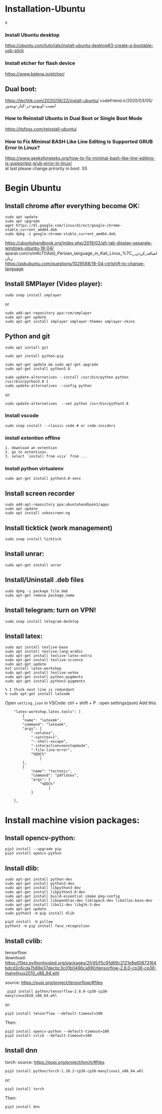 # Installation-Ubuntu
s
### Install Ubuntu desktop
https://ubuntu.com/tutorials/install-ubuntu-desktop#3-create-a-bootable-usb-stick
### Install etcher for flash device
https://www.balena.io/etcher/

## Dual boot:
https://techtik.com/2020/06/22/install-ubuntu/
codefriend.ir/2020/03/05/نصب-اوبونتو-در-کنار-ویندوز/

### How to Reinstall Ubuntu in Dual Boot or Single Boot Mode
https://itsfoss.com/reinstall-ubuntu/
### How to Fix Minimal BASH Like Line Editing is Supported GRUB Error In Linux?
https://www.geeksforgeeks.org/how-to-fix-minimal-bash-like-line-editing-is-supported-grub-error-in-linux/  
at last please change prirority in boot.
SS
# Begin Ubuntu
## Install chrome after everything become OK:
```
sudo apt update
sudo apt upgrade
wget https://dl.google.com/linux/direct/google-chrome-stable_current_amd64.deb
sudo dpkg -i google-chrome-stable_current_amd64.deb
```

https://ubuntuhandbook.org/index.php/2019/02/alt-tab-display-separate-windows-ubuntu-18-04/
aparat.com/v/mKcTf/Add_Persian_language_in_Kali_Linux_%7C_اضافه_کردن_زبان  
https://askubuntu.com/questions/1029588/18-04-ctrlshift-to-change-language

## Install SMPlayer (Video player):
```
sudo snap install smplayer
```
or
```
sudo add-apt-repository ppa:rvm/smplayer 
sudo apt-get update 
sudo apt-get install smplayer smplayer-themes smplayer-skins
```

## Python and git
```
sudo apt install git

sudo apt install python-pip

sudo apt-get update && sudo apt-get upgrade
sudo apt-get install python3.8

sudo update-alternatives --install /usr/bin/python python /usr/bin/python3.8 1
sudo update-alternatives --config python
```
or:
```
sudo update-alternatives  --set python /usr/bin/python3.8
```

### Install vscode
```
sudo snap install --classic code # or code-insiders
```
### install extention offline
```
1. download an extention
2. go to extentinos.
3. select `install from vsix` from ...
```

### Install python virtualenv 
```
sudo apt-get install python3.8-venv
```


## Install screen recorder
```
sudo add-apt-repository ppa:ubuntuhandbook1/apps
sudo apt update
sudo apt install vokoscreen-ng
```

## Install ticktick (work management)
```
sudo snap install ticktick
```

## Install unrar:
```
sudo apt-get install unrar
```

## Install/Uninstall .deb files
```
sudo dpkg -i package_file.deb
sudo apt-get remove package_name
```

## Install telegram: turn on VPN!
```
sudo snap install telegram-desktop
```

## Install latex:
```
sudo apt install texlive-base
sudo apt install texlive-lang-arabic
sudo apt-get install texlive-latex-extra
sudo apt-get install texlive-science
sudo apt-get update
ext install latex-workshop
sudo apt-get install texlive-xetex
sudo apt-get install python-pygments
sudo apt-get install python3-pygments

% I think next line is redundant
% sudo apt-get install latexmk
```

Open `setting.json` in VSCode: ctrl + shift + P : open settings(json)
Add this:
```
    "latex-workshop.latex.tools": [
        {
        "name": "latexmk",
        "command": "latexmk",
        "args": [
            "-xelatex",
            "-synctex=1",
            "--shell-escape",
            "-interaction=nonstopmode",
            "-file-line-error",
            "%DOC%"
                ]
        },
        {
            "name": "tectonic",
            "command": "pdflatex",
            "args": [
                "%DOC%"
                    ]
            }        
        
    ],
```

# Install machine vision packages:
## Install opencv-python:
```
pip3 install --upgrade pip
pip3 install opencv-python
```

## Install dlib:
```
sudo apt-get install python-dev
sudo apt-get install python3-dev
sudo apt-get install libpython3-dev
sudo apt-get install libpython3.8-dev
sudo apt-get install build-essential cmake pkg-config
sudo apt-get install libopenblas-dev liblapack-dev libatlas-base-dev
sudo apt-get install libx11-dev libgtk-3-dev
sudo apt-get update
sudo python3 -m pip install dlib

pip3 install -U pillow
python3 -m pip install face_recognition
```

## Install cvlib:

tensorflow:  
download:   https://files.pythonhosted.org/packages/2f/45/f5c91d69c2121e8e60673164bdcd2c6cda7b89e37decbc3c01b0466ca990/tensorflow-2.8.0-cp38-cp38-manylinux2010_x86_64.whl  

source: https://pypi.org/project/tensorflow/#files
```
 pip3 install python/tensorflow-2.8.0-cp38-cp38-manylinux2010_x86_64.whl
```
or:  
```
pip3 install tensorflow --default-timeout=100
```

Then:
```
pip3 install opencv-python --default-timeout=100
pip3 install cvlib --default-timeout=100
```

## Install dnn
torch:
source: https://pypi.org/project/torch/#files
```
pip3 install python/torch-1.10.2-cp38-cp38-manylinux1_x86_64.whl
```
or:
```
pip3 install torch
```

Then:
```
pip3 install dnn
```
